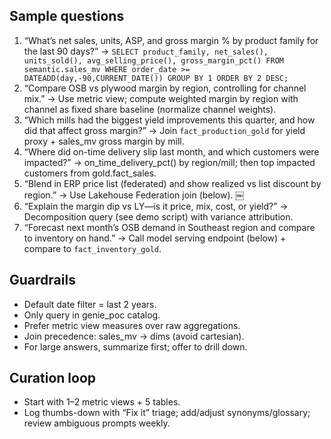## Sample questions

1.	“What’s net sales, units, ASP, and gross margin % by product family for the last 90 days?”
→ `SELECT product_family, net_sales(), units_sold(), avg_selling_price(), gross_margin_pct() FROM semantic.sales_mv WHERE order_date >= DATEADD(day,-90,CURRENT_DATE()) GROUP BY 1 ORDER BY 2 DESC;`
2.	“Compare OSB vs plywood margin by region, controlling for channel mix.”
→ Use metric view; compute weighted margin by region with channel as fixed share baseline (normalize channel weights).
3.	“Which mills had the biggest yield improvements this quarter, and how did that affect gross margin?”
→ Join `fact_production_gold` for yield proxy + sales_mv gross margin by mill.
4.	“Where did on-time delivery slip last month, and which customers were impacted?”
→ on_time_delivery_pct() by region/mill; then top impacted customers from gold.fact_sales.
5.	“Blend in ERP price list (federated) and show realized vs list discount by region.”
→ Use Lakehouse Federation join (below).  ￼
6.	“Explain the margin dip vs LY—is it price, mix, cost, or yield?”
→ Decomposition query (see demo script) with variance attribution.
7.	“Forecast next month’s OSB demand in Southeast region and compare to inventory on hand.”
→ Call model serving endpoint (below) + compare to `fact_inventory_gold`.

## Guardrails

* Default date filter = last 2 years.
* Only query in genie_poc catalog.
* Prefer metric view measures over raw aggregations.
* Join precedence: sales_mv → dims (avoid cartesian).
* For large answers, summarize first; offer to drill down.

## Curation loop

* Start with 1–2 metric views + 5 tables.
* Log thumbs-down with “Fix it” triage; add/adjust synonyms/glossary; review ambiguous prompts weekly.
